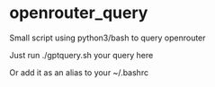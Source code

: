 # openrouter_query
Small script using python3/bash to query openrouter

Just run ./gptquery.sh your query here

Or add it as an alias to your ~/.bashrc

